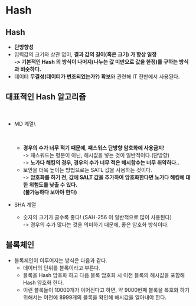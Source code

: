 # Hash

## Hash

* **단방향성**&#x20;
* 입력값의 크기와 상관 없이, **결과 값의 길이(혹은 크기) 가 항상 일정** \
  **-> 기본적인 Hash 의 방식이 나머지(나누는 값 미만으로 값을 한정)를 구하는 방식과 비슷하다.**&#x20;
* 데이터 **무결성(데이터가 변조되었는가?) 확보**와 관련해 IT 전반에서 사용된다.&#x20;

## 대표적인 Hash 알고리즘&#x20;

<figure><img src="../../../../.gitbook/assets/스크린샷 2024-01-19 12.54.50.png" alt=""><figcaption></figcaption></figure>

*   MD 계열\


    <figure><img src="../../../../.gitbook/assets/스크린샷 2024-01-19 12.58.32.png" alt="" width="375"><figcaption></figcaption></figure>

    * **경우의 수가 너무 적기 때문에, 패스워스 단방향 암호화에 사용금지!**\
      \-> 패스워드는 평문이 아닌, 해시값을 넣는 것이 일반적이다.(단방향)\
      \-> **노가다 해킹의 경우, 경우의 수가 너무 적은 해시함수는 너무 취약하다..**&#x20;
    * 보안을 더욱 높이는 방법으로는 SATL 값을 사용하는 것이다. \
      \-> **암호화를 하기 전, 값에 SALT 값을 추가하여 암호화한다면 노가다 해킹에 대한 위험도를 낮출 수 있다.** \
      **(불가능하다 보아야 한다)**
* SHA 계열&#x20;
  * 숫자의 크기가 클수록 좋다! (SAH-256 이 일반적으로 많이 사용된다)\
    \-> 경우의 수가 많다는 것을 의미하기 때문에, 좋은 암호화 방식이다.&#x20;

## 블록체인&#x20;

* 블록체인이 이루어지는 방식은 다음과 같다.&#x20;
  * 데이터의 단위를 블록이라고 부른다.&#x20;
  * 블록을 Hash  암호화 하고 다음 블록 암호화 시 이전 블록의 해시값을 포함해 Hash 암호화 한다.&#x20;
  * 이런 블록들이 10000개가 이어진다고 하면, 약 9000번째 블록을 복호화 하기 위해서는 이전에 8999개의 블록을 확인해 해시값을 알아내야 한다.&#x20;
